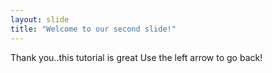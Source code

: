 ```yaml
---
layout: slide
title: "Welcome to our second slide!"
---
```

Thank you..this tutorial is great
Use the left arrow to go back!
